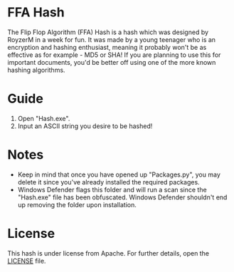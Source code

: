 # FFA Hash

The Flip Flop Algorithm (FFA) Hash is a hash which was designed by RoyzerM in a week for fun. It was made by a young teenager who is an encryption and hashing enthusiast, meaning it probably won't be as effective as for example - MD5 or SHA! If you are planning to use this for important documents, you'd be better off using one of the more known hashing algorithms.

# Guide

1. Open "Hash.exe".
2. Input an ASCII string you desire to be hashed!

# Notes

- Keep in mind that once you have opened up "Packages.py", you may delete it since you've already installed the required packages.
- Windows Defender flags this folder and will run a scan since the "Hash.exe" file has been obfuscated. Windows Defender shouldn't end up removing the folder upon installation.

# License

This hash is under license from Apache. For further details, open the [LICENSE](https://github.com/RoyzerM/FFA-Hash/blob/main/LICENSE) file.
